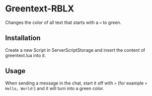 # Greentext-RBLX
Changes the color of all text that starts with a `>` to green.

## Installation
Create a new Script in ServerScriptStorage and insert the content of greentext.lua into it.

## Usage
When sending a message in the chat, start it off with `>` (for example `> Hello, World!`) and it will turn into a green color.

